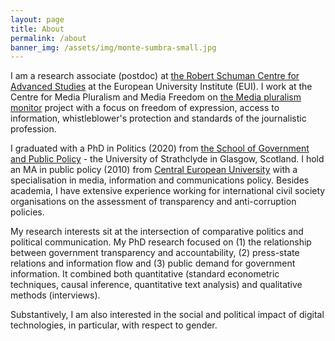 ```yaml
---
layout: page
title: About
permalink: /about
banner_img: /assets/img/monte-sumbra-small.jpg
---
```


I am a research associate (postdoc) at [the Robert Schuman Centre for Advanced Studies](https://www.eui.eu/DepartmentsAndCentres/RobertSchumanCentre) at the European University Institute (EUI). I work at the Centre for Media Pluralism and Media Freedom on [the Media pluralism monitor](https://cmpf.eui.eu/media-pluralism-monitor/mpm-2020/) project with a focus on freedom of expression, access to information, whistleblower's protection and standards of the journalistic profession.

I graduated with a PhD in Politics (2020) from [the School of Government and Public Policy](https://www.strath.ac.uk/humanities/governmentpublicpolicy/) - the University of Strathclyde in Glasgow, Scotland. I hold an MA in public policy (2010) from [Central European University](https://spp.ceu.edu/) with a specialisation in media, information and communications policy. Besides academia, I have extensive experience working for international civil society organisations on the assessment of transparency and anti-corruption policies.

My research interests sit at the intersection of comparative politics and political communication. My PhD research focused on (1) the relationship between government transparency and accountability, (2) press-state relations and information flow and (3) public demand for government information. It combined both quantitative (standard econometric techniques, causal inference, quantitative text analysis) and qualitative methods (interviews).

Substantively, I am also interested in the social and political impact of digital technologies, in particular, with respect to gender.

